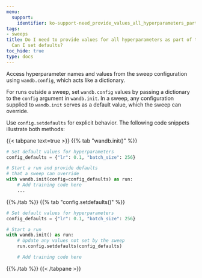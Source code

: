 ```yaml
---
menu:
  support:
    identifier: ko-support-need_provide_values_all_hyperparameters_part_wb_sweep_set
tags:
- sweeps
title: Do I need to provide values for all hyperparameters as part of the W&B Sweep.
  Can I set defaults?
toc_hide: true
type: docs
---
```


Access hyperparameter names and values from the sweep configuration using `wandb.config`, which acts like a dictionary.

For runs outside a sweep, set `wandb.config` values by passing a dictionary to the `config` argument in `wandb.init`. In a sweep, any configuration supplied to `wandb.init` serves as a default value, which the sweep can override.

Use `config.setdefaults` for explicit behavior. The following code snippets illustrate both methods:

{{< tabpane text=true >}}
{{% tab "wandb.init()" %}}
```python
# Set default values for hyperparameters
config_defaults = {"lr": 0.1, "batch_size": 256}

# Start a run and provide defaults
# that a sweep can override
with wandb.init(config=config_defaults) as run:
    # Add training code here
    ...
```
{{% /tab %}}
{{% tab "config.setdefaults()" %}}
```python
# Set default values for hyperparameters
config_defaults = {"lr": 0.1, "batch_size": 256}

# Start a run
with wandb.init() as run:
    # Update any values not set by the sweep
    run.config.setdefaults(config_defaults)

    # Add training code here
```
{{% /tab %}}
{{< /tabpane >}}